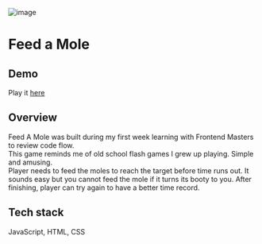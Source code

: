 ![image](https://github.com/liti-dev/feed-a-mole/assets/78011560/a50b16cb-901a-47b6-a8b6-228fbb79e39e)
# Feed a Mole 
## Demo
Play it [here](https://feedmoles.netlify.app/)
## Overview
Feed A Mole was built during my first week learning with Frontend Masters to review code flow.   
This game reminds me of old school flash games I grew up playing. Simple and amusing.  
Player needs to feed the moles to reach the target before time runs out. It sounds easy but you cannot feed the mole if it turns its booty to you.
After finishing, player can try again to have a better time record.
## Tech stack
JavaScript, HTML, CSS





